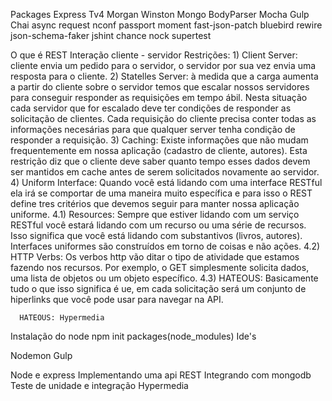 Packages
  Express
  Tv4
  Morgan
  Winston
  Mongo
  BodyParser
  Mocha
  Gulp
  Chai
  async
  request
  nconf
  passport
  moment
  fast-json-patch
  bluebird
  rewire
  json-schema-faker
  jshint
  chance
  nock
  supertest


O que é REST
  Interação cliente - servidor
  Restrições: 
    1) Client Server: cliente envia um pedido para o servidor, o servidor por sua vez envia uma resposta para o cliente.
    2) Statelles Server: à medida que a carga aumenta a partir do cliente sobre o servidor temos que escalar nossos servidores para conseguir responder as requisições em tempo ábil. Nesta situação cada servidor que for escalado deve ter condições de responder as solicitação de clientes. Cada requisição do cliente precisa conter todas as informações necesárias para que qualquer server tenha condição de responder a requisição.
    3) Caching: Existe informações que não mudam frequentemente em nossa aplicação (cadastro de cliente, autores). Esta restrição diz que o cliente deve saber quanto tempo esses dados devem ser mantidos em cache antes de serem solicitados novamente ao servidor.
    4) Uniform Interface: Quando você está lidando com uma interface RESTful ela irá se comportar de uma maneira muito específica e para isso o REST define tres critérios que devemos seguir para manter nossa aplicação uniforme.
      4.1) Resources: Sempre que estiver lidando com um serviço RESTful você estará lidando com um recurso ou uma série de recursos. Isso significa que você está lidando com substantivos (livros, autores). Interfaces uniformes são construídos em torno de coisas e não ações.
      4.2) HTTP Verbs: Os verbos http vão ditar o tipo de atividade que estamos fazendo nos recursos. Por exemplo, o GET simplesmente solicita dados, uma lista de objetos ou um objeto específico.
      4.3) HATEOUS: Basicamente tudo o que isso significa é ue, em cada solicitação será um conjunto de hiperlinks que você pode usar para navegar na API.

      HATEOUS: Hypermedia

Instalação do node
  npm init
  packages(node_modules)
  Ide's

Nodemon
Gulp


Node e express
Implementando uma api REST
Integrando com mongodb
Teste de unidade e integração
Hypermedia